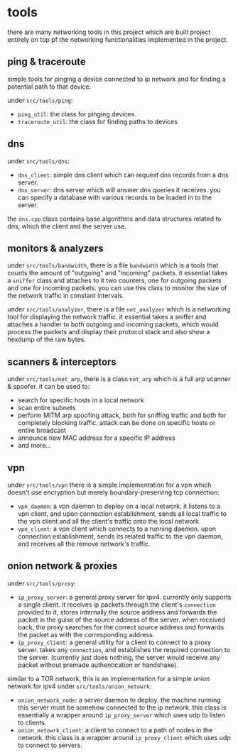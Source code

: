 # tools
there are many networking tools in this project which are built project entirely on top pf the networking functionalities implemented in the project.

## ping & traceroute
simple tools for pinging a device connected to ip network and for finding a potential path to that device.

under `src/tools/ping`:
* `ping_util`: the class for pinging devices
* `traceroute_util`: the class for finding paths to devices

## dns
under `src/tools/dns`:
* `dns_client`: simple dns client which can request dns records from a dns server.
* `dns_server`: dns server which will answer dns queries it receives. you can specify a database with various records to be loaded in to the server.

the `dns.cpp` class contains base algorithms and data structures related to dns, which the client and the server use.

## monitors & analyzers
under `src/tools/bandwidth`, there is a file `bandwidth` which is a tools that counts the amount of "outgoing" and "incoming" packets. it essential takes a `sniffer` class and attaches to it two counters, one for outgoing packets and one for incoming packets. you can use this class to monitor the size of the network traffic in constant intervals

under `src/tools/analyzer`, there is a file `net_analyzer` which is a networking tool for displaying the network traffic. it essential takes a sniffer and attaches a handler to both outgoing and incoming packets, which would process the packets and display their protocol stack and also show a hexdump of the raw bytes.

## scanners & interceptors
under `src/tools/net_arp`, there is a class `net_arp` which is a full arp scanner & spoofer. it can be used to:
* search for specific hosts in a local network
* scan entire subnets
* perform MITM arp spoofing attack, both for sniffing traffic and both for completely blocking traffic. attack can be done on specific hosts or entire broadcast
* announce new MAC address for a specific IP address
* and more...

## vpn
under `src/tools/vpn` there is a simple implementation for a vpn which doesn't use encryption but merely boundary-preserving tcp connection:
* `vpn_daemon`: a vpn daemon to deploy on a local network. it listens to a vpn client, and upon connection establishment, sends all local traffic to the vpn client and all the client's traffic onto the local network.
* `vpn_client`: a vpn client which connects to a running daemon. upon connection establishment, sends its related traffic to the vpn daemon, and receives all the remove network's traffic.

## onion network & proxies
under `src/tools/proxy`:
* `ip_proxy_server`: a general proxy server for ipv4. currently only supports a single client. it receives ip packets through the client's `connection` provided to it, stores internally the source address and forwards the packet in the guise of the source address of the server. when received back, the proxy searches for the correct source address and forwards the packet as with the corresponding address.
* `ip_proxy_client`: a general utility for a client to connect to a proxy server. takes any `connection`, and establishes the required connection to the server. (currently just does nothing, the server would receive any packet without premade authentication or handshake).

similar to a TOR network, this is an implementation for a simple onion network for ipv4 under `src/tools/onion_netowrk`:
* `onion_network_node`: a server daemon to deploy. the machine running this server must be somehow connected to the ip network. this class is essentially a wrapper around `ip_proxy_server` which uses udp to listen to clients.
* `onion_netowrk_client`: a client to connect to a path of nodes in the network. this class is a wrapper around `ip_proxy_client` which uses udp to connect to servers.
